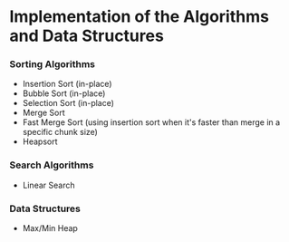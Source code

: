 # Implementation of the Algorithms and Data Structures

### Sorting Algorithms

- Insertion Sort (in-place)
- Bubble Sort (in-place)
- Selection Sort (in-place)
- Merge Sort
- Fast Merge Sort (using insertion sort when it's faster than merge in a specific chunk size)
- Heapsort 

### Search Algorithms

- Linear Search


### Data Structures

- Max/Min Heap

